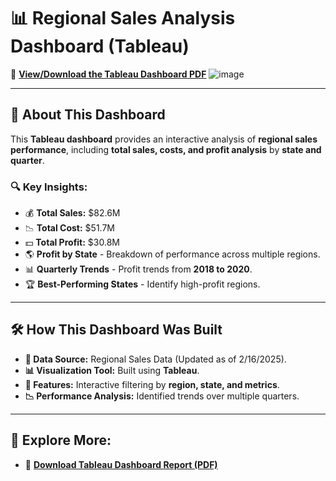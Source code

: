 # 📊 Regional Sales Analysis Dashboard (Tableau)

📄 **[View/Download the Tableau Dashboard PDF](./Regional%20Sales%20Analysis%20Dashboard%20-%20Linda%20Xayavong.pdf)**
![image](https://github.com/user-attachments/assets/af6dbdef-7498-4329-a8b7-15939a4e9fa9)


---

## 📌 About This Dashboard
This **Tableau dashboard** provides an interactive analysis of **regional sales performance**, including **total sales, costs, and profit analysis** by **state and quarter**.

### 🔍 Key Insights:
- 💰 **Total Sales:** $82.6M
- 📉 **Total Cost:** $51.7M
- 💵 **Total Profit:** $30.8M
- 🌎 **Profit by State** - Breakdown of performance across multiple regions.
- 📊 **Quarterly Trends** - Profit trends from **2018 to 2020**.
- 🏆 **Best-Performing States** - Identify high-profit regions.

---

## 🛠️ How This Dashboard Was Built
- **📂 Data Source:** Regional Sales Data (Updated as of 2/16/2025).
- **📊 Visualization Tool:** Built using **Tableau**.
- **📌 Features:** Interactive filtering by **region, state, and metrics**.
- **📉 Performance Analysis:** Identified trends over multiple quarters.

---

## 🚀 Explore More:
- 📄 **[Download Tableau Dashboard Report (PDF)](./Regional%20Sales%20Analysis%20Dashboard%20-%20Linda%20Xayavong.pdf)**  
